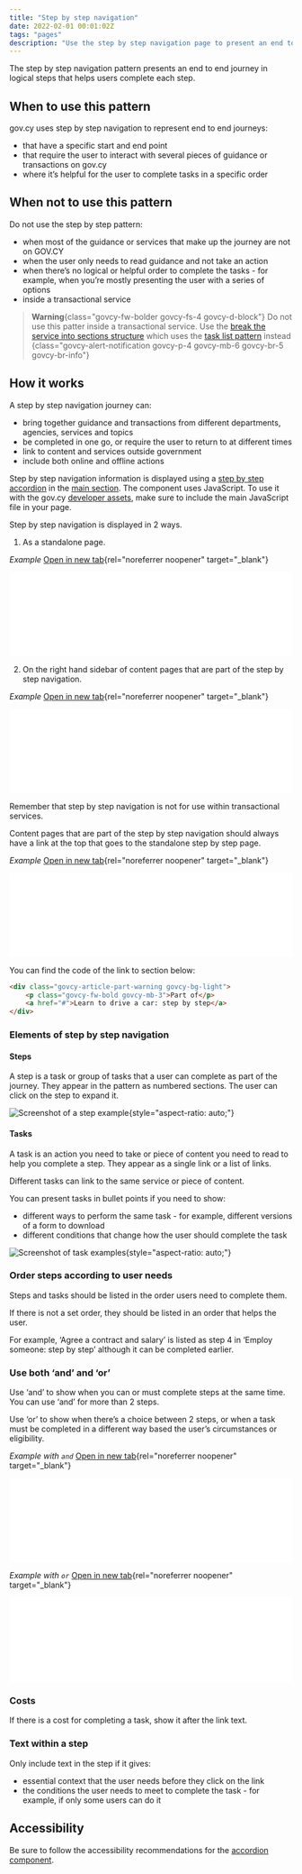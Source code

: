 ```yaml
---
title: "Step by step navigation"
date: 2022-02-01 00:01:02Z
tags: "pages"
description: "Use the step by step navigation page to present an end to end journey in logical steps."
---
```

The step by step navigation pattern presents an end to end journey in logical steps that helps users complete each step.

## When to use this pattern
gov.cy uses step by step navigation to represent end to end journeys:

- that have a specific start and end point
- that require the user to interact with several pieces of guidance or transactions on gov.cy
- where it’s helpful for the user to complete tasks in a specific order

## When not to use this pattern
Do not use the step by step pattern:

- when most of the guidance or services that make up the journey are not on GOV.CY
- when the user only needs to read guidance and not take an action
- when there’s no logical or helpful order to complete the tasks - for example, when you’re mostly presenting the user with a series of options
- inside a transactional service 

> **Warning**{class="govcy-fw-bolder govcy-fs-4 govcy-d-block"}
>Do not use this patter inside a transactional service. Use the [break the service into sections structure](../service_structure/#variant-2---break-the-service-into-sections) which uses the [task list pattern](../task-list-page) instead
{class="govcy-alert-notification govcy-p-4 govcy-mb-6 govcy-br-5 govcy-br-info"}

## How it works
A step by step navigation journey can:

- bring together guidance and transactions from different departments, agencies, services and topics
- be completed in one go, or require the user to return to at different times
- link to content and services outside government
- include both online and offline actions

Step by step navigation information is displayed using a [step by step accordion](../../components/accordion/#step-by-step-accordion) in the [main section](../../getting-started/page-template/#sections). The component uses JavaScript. To use it with the gov.cy [developer assets](../../getting-started/developer-assets/), make sure to include the main JavaScript file in your page.

Step by step navigation is displayed in 2 ways.

1. As a standalone page.

*Example*
[Open in new tab](../../samples/step-by-step-default/){rel="noreferrer noopener" target="_blank"}

<iframe src="../../samples/step-by-step-default/" width="100%" frameborder="0" scrolling="no" class="govcy-br-1 govcy-br-standard govcy-mb-4" onload="resizeIframe(this)"></iframe>

2. On the right hand sidebar of content pages that are part of the step by step navigation.

*Example*
[Open in new tab](../../samples/step-by-step-two-thirds/){rel="noreferrer noopener" target="_blank"}

<iframe src="../../samples/step-by-step-two-thirds/" width="100%" frameborder="0" scrolling="no" class="govcy-br-1 govcy-br-standard govcy-mb-4" onload="resizeIframe(this)"></iframe>

Remember that step by step navigation is not for use within transactional services.

Content pages that are part of the step by step navigation should always have a link at the top that goes to the standalone step by step page.

*Example*
[Open in new tab](../../samples/step-page/){rel="noreferrer noopener" target="_blank"}

<iframe src="../../samples/step-page/" width="100%" frameborder="0" scrolling="no" class="govcy-br-1 govcy-br-standard govcy-mb-4" onload="resizeIframe(this)"></iframe>

You can find the code of the link to section below:
```html
<div class="govcy-article-part-warning govcy-bg-light">
	<p class="govcy-fw-bold govcy-mb-3">Part of</p>
	<a href="#">Learn to drive a car: step by step</a>
</div>
```
### Elements of step by step navigation

#### Steps

A step is a task or group of tasks that a user can complete as part of the journey. They appear in the pattern as numbered sections. The user can click on the step to expand it.

![Screenshot of a step example](../../img/v3_steps_step.png){style="aspect-ratio: auto;"}

#### Tasks

A task is an action you need to take or piece of content you need to read to help you complete a step. They appear as a single link or a list of links.

Different tasks can link to the same service or piece of content.

You can present tasks in bullet points if you need to show:

- different ways to perform the same task - for example, different versions of a form to download
- different conditions that change how the user should complete the task

![Screenshot of task examples](../../img/v3_steps_tasks.png){style="aspect-ratio: auto;"}

### Order steps according to user needs

Steps and tasks should be listed in the order users need to complete them.

If there is not a set order, they should be listed in an order that helps the user.

For example, ‘Agree a contract and salary’ is listed as step 4 in ‘Employ someone: step by step’ although it can be completed earlier.

### Use both ‘and’ and ‘or’

Use ‘and’ to show when you can or must complete steps at the same time. You can use ‘and’ for more than 2 steps.

Use ‘or’ to show when there’s a choice between 2 steps, or when a task must be completed in a different way based the user’s circumstances or eligibility.

*Example with `and`*
[Open in new tab](../../samples/step-by-step-and/){rel="noreferrer noopener" target="_blank"}

<iframe src="../../samples/step-by-step-and/" width="100%" frameborder="0" scrolling="no" class="govcy-br-1 govcy-br-standard govcy-mb-4" onload="resizeIframe(this)"></iframe>

*Example with `or`*
[Open in new tab](../../samples/step-by-step-or/){rel="noreferrer noopener" target="_blank"}

<iframe src="../../samples/step-by-step-or/" width="100%" frameborder="0" scrolling="no" class="govcy-br-1 govcy-br-standard govcy-mb-4" onload="resizeIframe(this)"></iframe>

### Costs

If there is a cost for completing a task, show it after the link text.

### Text within a step

Only include text in the step if it gives:

- essential context that the user needs before they click on the link
- the conditions the user needs to meet to complete the task - for example, if only some users can do it

## Accessibility
Be sure to follow the accessibility recommendations for the [accordion component](../../components/accordion/#accessibility).
